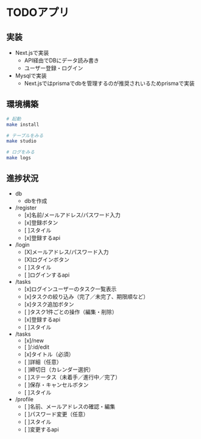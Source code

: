 # TODOアプリ

## 実装

- Next.jsで実装
  - API経由でDBにデータ読み書き
  - ユーザー登録・ログイン
- Mysqlで実装
  - Next.jsではprismaでdbを管理するのが推奨されいるためprismaで実装

## 環境構築

```bash
# 起動
make install

# テーブルをみる
make studio

# ログをみる
make logs
```

## 進捗状況

- db
  - dbを作成
- /register
  - [x]名前/メールアドレス/パスワード入力
  - [x]登録ボタン
  - [ ]スタイル
  - [x]登録するapi
- /login
  - [X]メールアドレス/パスワード入力
  - [X]ログインボタン
  - [ ]スタイル
  - [ ]ログインするapi
- /tasks
  - [x]ログインユーザーのタスク一覧表示
  - [x]タスクの絞り込み（完了／未完了、期限順など）
  - [x]タスク追加ボタン
  - [ ]タスク1件ごとの操作（編集・削除）
  - [x]登録するapi
  - [ ]スタイル
- /tasks
  - [x]/new
  - [ ]/:id/edit
  - [x]タイトル（必須）
  - [ ]詳細（任意）
  - [ ]締切日（カレンダー選択）
  - [ ]ステータス（未着手／進行中／完了）
  - [ ]保存・キャンセルボタン
  - [ ]スタイル
- /profile
  - [ ]名前、メールアドレスの確認・編集
  - [ ]パスワード変更（任意）
  - [ ]スタイル
  - [ ]変更するapi
